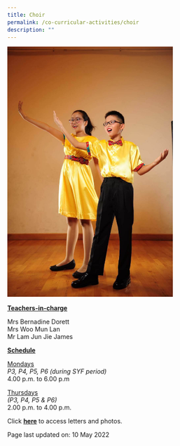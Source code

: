 ```yaml
---
title: Choir
permalink: /co-curricular-activities/choir
description: ""
---
```

<img style="width: 75%;" src="/images/choir.jpeg">

<p><u><strong>Teachers-in-charge</strong></u></p>
<p>Mrs Bernadine Dorett<br />Mrs Woo Mun Lan<br />Mr Lam Jun Jie James</p>
<p><u><strong>Schedule</strong></u></p>
<p><u>Mondays</u><br /><em>P3, P4, P5, P6 (during SYF period)</em><br />4.00 p.m. to 6.00 p.m</p>
<p><u>Thursdays</u><br /><em>(P3, P4, P5 &amp; P6)</em><br />2.00 p.m. to 4.00 p.m.</p>
<p>Click <a href="https://drive.google.com/open?id=1dlHdq7fa4JVOSfiGF2aWSQWy3HvRYm89" target="_blank" rel="noopener"><strong>here</strong></a> to access letters and photos.</p>
<p>Page last updated on: 10 May 2022</p>